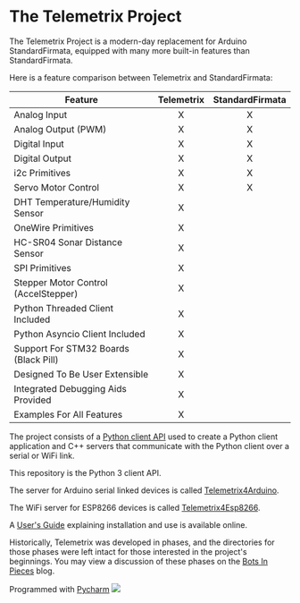 # The Telemetrix Project

The Telemetrix Project is a modern-day replacement for 
Arduino StandardFirmata, equipped with many more built-in features than 
StandardFirmata. 

Here is a feature comparison between Telemetrix and StandardFirmata:

| Feature | Telemetrix | StandardFirmata |
|-------|:----------:|:-----------------:|
|     Analog Input    |       X     |      X           |
|     Analog Output (PWM)    |       X     |      X           |
|     Digital Input    |       X     |      X           |
|     Digital Output    |       X     |      X           |
|     i2c Primitives  |       X     |      X           |
|     Servo Motor Control  |       X     |      X           |
|     DHT Temperature/Humidity Sensor  |       X     |                 |
|     OneWire Primitives |       X     |                 |
|     HC-SR04 Sonar Distance Sensor  |       X     |                 |
|     SPI Primitives  |       X     |                 |
|     Stepper Motor Control (AccelStepper) |       X     |                 |
|    Python Threaded Client Included  |       X     |      
|    Python Asyncio Client Included  |       X     |
|    Support For STM32 Boards (Black Pill)|       X     |    
|    Designed To Be User Extensible |       X     |                 |
|    Integrated Debugging Aids Provided |       X     |                 |
|    Examples For All Features |       X     |                 |



The project consists of a 
[Python client API](https://htmlpreview.github.io/?https://github.com/MrYsLab/telemetrix/blob/master/html/telemetrix/index.html)
used to create a Python 
client 
application and C++ servers that communicate with the Python client over a serial or WiFi link. 

This repository is the Python 3 client API.

The server for Arduino serial linked devices is called
[Telemetrix4Arduino](https://github.com/MrYsLab/Telemetrix4Arduino).

The WiFi server for ESP8266 devices is called
[Telemetrix4Esp8266](https://github.com/MrYsLab/Telemetrix4Esp8266).

A [User's Guide](https://mryslab.github.io/telemetrix/) explaining installation and use is available online.

Historically, Telemetrix was developed in phases, and the directories for those phases 
were left 
intact for those interested in the project's beginnings. You may view a discussion of 
these phases on the
[Bots In Pieces](https://mryslab.github.io/bots-in-pieces/arduino,stm32,firmata/2020/09/20/telemetrix-phase-1.html) blog.

Programmed with [Pycharm](https://www.jetbrains.com/pycharm/)  ![](https://resources.jetbrains.com/storage/products/company/brand/logos/PyCharm_icon.svg)
